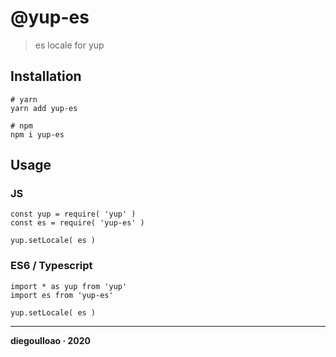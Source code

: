 # @yup-es

> es locale for yup

## Installation
```
# yarn
yarn add yup-es

# npm
npm i yup-es
```

## Usage

### JS
```
const yup = require( 'yup' )
const es = require( 'yup-es' )

yup.setLocale( es )
```

### ES6 / Typescript
```
import * as yup from 'yup'
import es from 'yup-es'

yup.setLocale( es )
```

---
**diegoulloao · 2020**